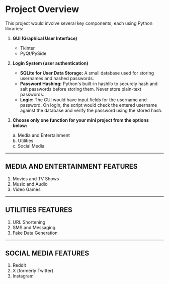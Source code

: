 # Project Overview

This project would involve several key components, each using Python libraries:

1. **GUI (Graphical User Interface)**
   - Tkinter
   - PyQt/PySide

2. **Login System (user authentication)**
   - **SQLite for User Data Storage:** A small database used for storing usernames and hashed passwords.
   - **Password Hashing:** Python's built-in hashlib to securely hash and salt passwords before storing them. Never store plain-text passwords.
   - **Logic:** The GUI would have input fields for the username and password. On login, the script would check the entered username against the database and verify the password using the stored hash.

3. **Choose only one function for your mini project from the options below:**

   a. Media and Entertainment  
   b. Utilities  
   c. Social Media

---

## MEDIA AND ENTERTAINMENT FEATURES

1. Movies and TV Shows  
2. Music and Audio  
3. Video Games

---

## UTILITIES FEATURES

1. URL Shortening  
2. SMS and Messaging  
3. Fake Data Generation

---

## SOCIAL MEDIA FEATURES

1. Reddit  
2. X (formerly Twitter)  
3. Instagram
